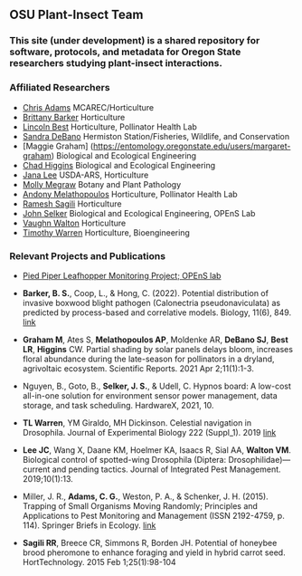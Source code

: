 ## OSU Plant-Insect Team

### This site (under development) is a shared repository for software, protocols, and metadata for Oregon State researchers studying plant-insect interactions.

### Affiliated Researchers
- [Chris Adams](https://horticulture.oregonstate.edu/users/christopher-adams) MCAREC/Horticulture 
- [Brittany Barker](https://entomology.oregonstate.edu/users/brittany-barker) Horticulture 
- [Lincoln Best](https://extension.oregonstate.edu/people/lincoln-best) Horticulture, Pollinator Health Lab
- [Sandra DeBano](https://fwcs.oregonstate.edu/users/sandra-debano) Hermiston Station/Fisheries, Wildlife, and Conservation
- [Maggie Graham] (https://entomology.oregonstate.edu/users/margaret-graham) Biological and Ecological Engineering
- [Chad Higgins](https://agsci.oregonstate.edu/users/chad-higgins) Biological and Ecological Engineering
- [Jana Lee](https://www.ars.usda.gov/pacific-west-area/corvallis-or/horticultural-crops-research-unit/people/lee-jana/) USDA-ARS, Horticulture
- [Molly Megraw](https://bpp.oregonstate.edu/users/molly-megraw) Botany and Plant Pathology
- [Andony Melathopoulos](https://agsci.oregonstate.edu/users/andony-melathopoulos) Horticulture, Pollinator Health Lab
- [Ramesh Sagili](https://horticulture.oregonstate.edu/users/ramesh-sagili) Horticulture
- [John Selker](https://agsci.oregonstate.edu/users/john-selker) Biological and Ecological Engineering, OPEnS Lab
- [Vaughn Walton](https://agsci.oregonstate.edu/users/vaughn-walton) Horticulture
- [Timothy Warren](https://agsci.oregonstate.edu/users/timothy-warren) Horticulture, Bioengineering

### Relevant Projects and Publications 

- [Pied Piper Leafhopper Monitoring Project; OPEnS lab](https://github.com/OPEnSLab-OSU/PiedPiper)

- **Barker, B. S.**, Coop, L., & Hong, C. (2022). Potential distribution of invasive boxwood blight pathogen (Calonectria pseudonaviculata) as predicted by process-based and correlative models. Biology, 11(6), 849. [link](https://esajournals.onlinelibrary.wiley.com/doi/10.1002/eap.2557)

- **Graham M**, Ates S, **Melathopoulos AP**, Moldenke AR, **DeBano SJ**, **Best LR**, **Higgins** CW. Partial shading by solar panels delays bloom, increases floral abundance during the late-season for pollinators in a dryland, agrivoltaic ecosystem. Scientific Reports. 2021 Apr 2;11(1):1-3.

- Nguyen, B., Goto, B., **Selker, J. S.**, & Udell, C.  Hypnos board: A low-cost all-in-one solution for environment sensor power management, data storage, and task scheduling. HardwareX, 2021, 10. 


- **TL Warren**, YM Giraldo, MH Dickinson. Celestial navigation in Drosophila. Journal of Experimental Biology 222 (Suppl_1). 2019 [link](https://journals.biologists.com/jeb/article/222/Suppl_1/jeb186148/2798) 

- **Lee JC**, Wang X, Daane KM, Hoelmer KA, Isaacs R, Sial AA, **Walton VM**. Biological control of spotted-wing Drosophila (Diptera: Drosophilidae)—current and pending tactics. Journal of Integrated Pest Management. 2019;10(1):13.

- Miller, J. R., **Adams, C. G.**, Weston, P. A., & Schenker, J. H. (2015). Trapping of Small Organisms Moving Randomly; Principles and Applications to Pest Monitoring and Management (ISSN 2192-4759, p. 114). Springer Briefs in Ecology. [link](https://link.springer.com/book/10.1007/978-3-319-12994-5)

- **Sagili RR**, Breece CR, Simmons R, Borden JH. Potential of honeybee brood pheromone to enhance foraging and yield in hybrid carrot seed. HortTechnology. 2015 Feb 1;25(1):98-104






